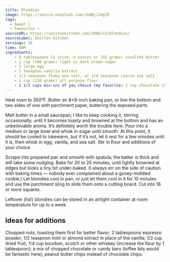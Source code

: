 ```yaml
---
title: Blondies
image: https://source.unsplash.com/JsQBjJJHg7E
tags:
  - Sweet 🍬
  - Favourite ⭐
sourceURL: https://smittenkitchen.com/2006/11/blondies/
sourceLabel: Smitten Kitchen
servings: 16
time: 60M
ingredients: 
    - 8 tablespoons (1 stick, 4 ounces or 115 grams) unsalted butter
    - 1 cup (190 grams) light or dark brown sugar
    - 1 large egg
    - 1 teaspoon vanilla extract
    - 1/2 teaspoon flaky sea salt, or 1/4 teaspoon coarse sea salt
    - 1 cup (130 grams) all-purpose flour
    - 1 1/2 cups mix-ins of you choice (my favorite: 1 cup chocolate chips plus 1/2 cup chopped toasted walnuts, see below for more suggestions)
---
```


Heat oven to 350°F. Butter an 8×8-inch baking pan, or line the bottom and two sides of one with parchment paper, buttering the exposed parts.

Melt butter in a small saucepan; I like to keep cooking it, stirring occasionally, until it becomes toasty and browned at the bottom and has an unbelievable aroma. It’s definitely worth the trouble here. Pour into a medium or large bowl and whisk in sugar until smooth. At this point, it should be cooled to lukewarm, but if it’s not, let it rest for a few minutes until it is, then whisk in egg, vanilla, and sea salt. Stir in flour and additions of your choice.

Scrape into prepared pan and smooth with spatula; the batter is thick and will take some nudging. Bake for 20 to 25 minutes, until lightly browned at edges but looks a tiny bit under-baked. (I always err on the side of caution with baking times — nobody ever complained about a gooey-middled cookie.) Let blondies cool in pan, or just let them cool in it for 10 minutes and use the parchment sling to slide them onto a cutting board. Cut into 16 or more squares.

Leftover (ha!) blondies can be stored in an airtight container at room temperature for up to a week.

## Ideas for additions

Chopped nuts, toasting them first for better flavor; 2 tablespoons espresso powder; 1/2 teaspoon mint or almond extract in place of the vanilla; 1/2 cup dried fruit; 1/4 cup bourbon, scotch or other whiskey (increase the flour by 1 tablespoon); a mix of chopped chocolate or candy bars (toffee bits would be fantastic here); peanut butter chips instead of chocolate chips.